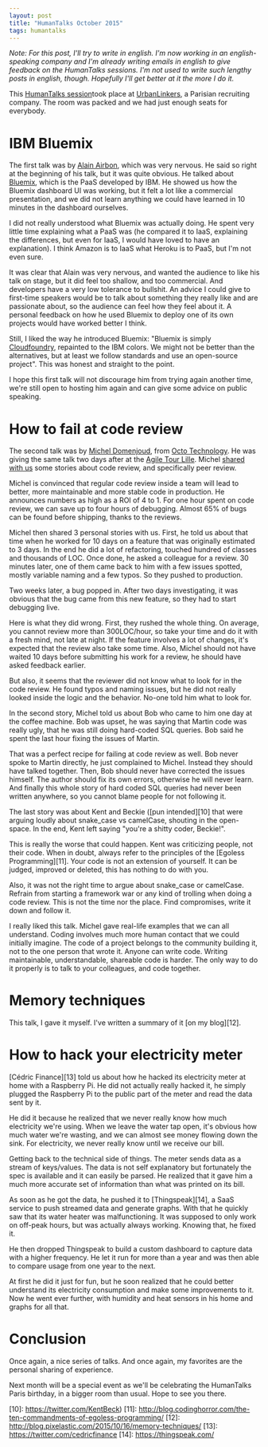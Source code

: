 ```yaml
---
layout: post
title: "HumanTalks October 2015"
tags: humantalks
---
```


_Note: For this post, I'll try to write in english. I'm now working in an
english-speaking company and I'm already writing emails in english to give
feedback on the HumanTalks sessions. I'm not used to write such lengthy posts in
english, though. Hopefully I'll get better at it the more I do it._

This [HumanTalks session][1]took place at [UrbanLinkers][2], a Parisian
recruiting company. The room was packed and we had just enough seats for
everybody.

# IBM Bluemix

The first talk was by [Alain Airbon][3], which was very nervous. He said so
right at the beginning of his talk, but it was quite obvious. He talked about
[Bluemix][4], which is the PaaS developed by IBM.  He showed us how the Bluemix
dashboard UI was working, but it felt a lot like a commercial presentation, and
we did not learn anything we could have learned in 10 minutes in the dashboard
ourselves.

I did not really understood what Bluemix was actually doing. He spent very
little time explaining what a PaaS was (he compared it to IaaS, explaining the
differences, but even for IaaS, I would have loved to have an explanation).
I think Amazon is to IaaS what Heroku is to PaaS, but I'm not even sure.

It was clear that Alain was very nervous, and wanted the audience to like his
talk on stage, but it did feel too shallow, and too commercial. And developers
have a very low tolerance to bullshit. An advice I could give to first-time
speakers would be to talk about something they really like and are passionate
about, so the audience can feel how they feel about it. A personal feedback
on how he used Bluemix to deploy one of its own projects would have worked
better I think.

Still, I liked the way he introduced Bluemix: "Bluemix is simply
[Cloudfoundry][5], repainted to the IBM colors. We might not be better than the
alternatives, but at least we follow standards and use an open-source project".
This was honest and straight to the point.

I hope this first talk will not discourage him from trying again another time,
we're still open to hosting him again and can give some advice on public
speaking.

# How to fail at code review

The second talk was by [Michel Domenjoud][6], from [Octo Technology][7]. He was
giving the same talk two days after at the [Agile Tour Lille][8]. Michel [shared
with us][9] some stories about code review, and specifically peer review.

Michel is convinced that regular code review inside a team will lead to better,
more maintainable and more stable code in production. He announces numbers as
high as a ROI of 4 to 1. For one hour spent on code review, we can save up to
four hours of debugging. Almost 65% of bugs can be found before shipping, thanks
to the reviews.

Michel then shared 3 personal stories with us. First, he told us about that
time when he worked for 10 days on a feature that was originally estimated to
3 days. In the end he did a lot of refactoring, touched hundred of classes and
thousands of LOC. Once done, he asked a colleague for a review. 30 minutes
later, one of them came back to him with a few issues spotted, mostly variable
naming and a few typos. So they pushed to production.

Two weeks later, a bug popped in. After two days investigating, it was
obvious that the bug came from this new feature, so they had to start debugging
live.

Here is what they did wrong. First, they rushed the whole thing. On average, you
cannot review more than 300LOC/hour, so take your time and do it with a fresh
mind, not late at night. If the feature involves a lot of changes, it's expected
that the review also take some time. Also, Michel should not have waited 10 days
before submitting his work for a review, he should have asked feedback earlier.

But also, it seems that the reviewer did not know what to look for in the code
review. He found typos and naming issues, but he did not really looked inside
the logic and the behavior. No-one told him what to look for.

In the second story, Michel told us about Bob who came to him one day at the
coffee machine. Bob was upset, he was saying that Martin code was really ugly,
that he was still doing hard-coded SQL queries. Bob said he spent the last hour
fixing the issues of Martin.

That was a perfect recipe for failing at code review as well. Bob never spoke to
Martin directly, he just complained to Michel. Instead they should have talked
together. Then, Bob should never have corrected the issues himself. The author
should fix its own errors, otherwise he will never learn. And finally this whole
story of hard coded SQL queries had never been written anywhere, so you cannot
blame people for not following it.

The last story was about Kent and Beckie ([pun intended][10] that were arguing
loudly about snake_case vs camelCase, shouting in the open-space. In the end,
Kent left saying "you're a shitty coder, Beckie!".

This is really the worse that could happen. Kent was criticizing people, not
their code. When in doubt, always refer to the principles of the [Egoless
Programming][11]. Your code is not an extension of yourself. It can be judged,
improved or deleted, this has nothing to do with you.

Also, it was not the right time to argue about snake_case or camelCase. Refrain
from starting a framework war or any kind of trolling when doing a code review.
This is not the time nor the place. Find compromises, write it down and follow
it.

I really liked this talk. Michel gave real-life examples that we can all
understand. Coding involves much more human contact that we could initially
imagine. The code of a project belongs to the community building it, not to the
one person that wrote it. Anyone can write code. Writing maintainable,
understandable, shareable code is harder. The only way to do it properly is to
talk to your colleagues, and code together.

# Memory techniques

This talk, I gave it myself. I've written a summary of it [on my blog][12].


# How to hack your electricity meter

[Cédric Finance][13] told us about how he hacked its electricity meter at home
with a Raspberry Pi. He did not actually really hacked it, he simply plugged
the Raspberry Pi to the public part of the meter and read the data sent by it.

He did it because he realized that we never really know how much electricity
we're using. When we leave the water tap open, it's obvious how much water we're
wasting, and we can almost see money flowing down the sink. For electricity, we
never really know until we receive our bill. 

Getting back to the technical side of things. The meter sends data as a stream
of keys/values. The data is not self explanatory but fortunately the spec is
available and it can easily be parsed. He realized that it gave him a much more
accurate set of information than what was printed on its bill.

As soon as he got the data, he pushed it to [Thingspeak][14], a SaaS service to
push streamed data and generate graphs. With that he quickly saw that its water
heater was malfunctioning. It was supposed to only work on off-peak hours, but
was actually always working. Knowing that, he fixed it.

He then dropped Thingspeak to build a custom dashboard to capture data with
a higher frequency. He let it run for more than a year and was then able to
compare usage from one year to the next.

At first he did it just for fun, but he soon realized that he could better
understand its electricity consumption and make some improvements to it. Now he
went ever further, with humidity and heat sensors in his home and graphs for all
that.

# Conclusion

Once again, a nice series of talks. And once again, my favorites are the personal
sharing of experience. 

Next month will be a special event as we'll be celebrating the HumanTalks Paris
birthday, in a bigger room than usual. Hope to see you there.

[1]: http://www.meetup.com/fr/HumanTalks-Paris/events/225674334/
[2]: http://www.urbanlinker.com/
[3]: http://fr.slideshare.net/mdomenjoud/human-talks-ratez-vos-revues-de-code-en-5-leons
[4]: https://console.ng.bluemix.net/
[5]: https://www.cloudfoundry.org/
[6]: https://twitter.com/mdomenjoud
[7]: http://www.octo.com/en
[8]: http://agiletour-lille.org/
[9]: http://fr.slideshare.net/mdomenjoud/human-talks-ratez-vos-revues-de-code-en-5-leons
[10]: https://twitter.com/KentBeck)
[11]: http://blog.codinghorror.com/the-ten-commandments-of-egoless-programming/
[12]: http://blog.pixelastic.com/2015/10/16/memory-techniques/
[13]: https://twitter.com/cedricfinance
[14]: https://thingspeak.com/
